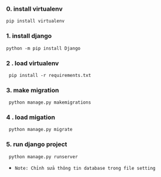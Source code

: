 ### 0. install virtualenv
   ```pip install virtualenv```
### 1. install django 
   ```python -m pip install Django```
### 2 . load virtualenv 
  ``` pip install -r requirements.txt```
### 3. make migration
  ``` python manage.py makemigrations```
### 4 . load migation
  ``` python manage.py migrate```   
### 5. run django project
  ``` python manage.py runserver```
- `Note: Chỉnh sửa thông tin database trong file setting`
